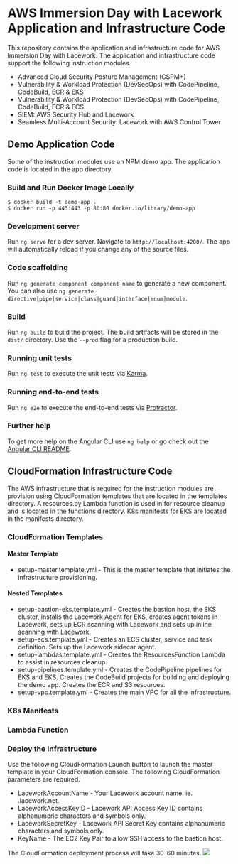 # AWS Immersion Day with Lacework Application and Infrastructure Code

This repository contains the application and infrastructure code for AWS Immersion Day with Lacework. The application and infrastructure code support the following instruction modules.

* Advanced Cloud Security Posture Management (CSPM+)
* Vulnerability & Workload Protection (DevSecOps) with CodePipeline, CodeBuild, ECR & EKS
* Vulnerability & Workload Protection (DevSecOps) with CodePipeline, CodeBuild, ECR & ECS
* SIEM: AWS Security Hub and Lacework
* Seamless Multi-Account Security: Lacework with AWS Control Tower

## Demo Application Code

Some of the instruction modules use an NPM demo app. The application code is located in the app directory.

### Build and Run Docker Image Locally

```
$ docker build -t demo-app . 
$ docker run -p 443:443 -p 80:80 docker.io/library/demo-app
```

### Development server

Run `ng serve` for a dev server. Navigate to `http://localhost:4200/`. The app will automatically reload if you change any of the source files.

### Code scaffolding

Run `ng generate component component-name` to generate a new component. You can also use `ng generate directive|pipe|service|class|guard|interface|enum|module`.

### Build

Run `ng build` to build the project. The build artifacts will be stored in the `dist/` directory. Use the `--prod` flag for a production build.

### Running unit tests

Run `ng test` to execute the unit tests via [Karma](https://karma-runner.github.io).

### Running end-to-end tests

Run `ng e2e` to execute the end-to-end tests via [Protractor](http://www.protractortest.org/).

### Further help

To get more help on the Angular CLI use `ng help` or go check out the [Angular CLI README](https://github.com/angular/angular-cli/blob/master/README.md).

## CloudFormation Infrastructure Code

The AWS infrastructure that is required for the instruction modules are provision using CloudFormation templates that are located in the templates directory. A resources.py Lambda function is used in for resource cleanup and is located in the functions directory. K8s manifests for EKS are located in the manifests directory.

### CloudFormation Templates

#### Master Template

* setup-master.template.yml - This is the master template that initiates the infrastructure provisioning.

#### Nested Templates

* setup-bastion-eks.template.yml - Creates the bastion host, the EKS cluster, installs the Lacework Agent for EKS, creates agent tokens in Lacework, sets up ECR scanning with Lacework and sets up inline scanning with Lacework.
* setup-ecs.template.yml - Creates an ECS cluster, service and task definition. Sets up the Lacework sidecar agent.
* setup-lambdas.template.yml - Creates the ResourcesFunction Lambda to assist in resources cleanup.
* setup-pipelines.template.yml - Creates the CodePipeline pipelines for EKS and EKS. Creates the CodeBuild projects for building and deploying the demo app. Creates the ECR and S3 resources.
* setup-vpc.template.yml - Creates the main VPC for all the infrastructure.

### K8s Manifests


### Lambda Function


### Deploy the Infrastructure

Use the following CloudFormation Launch button to launch the master template in your CloudFormation console. The following CloudFormation parameters are required.

* LaceworkAccountName - Your Lacework account name. ie. <account name>.lacework.net.
* LaceworkAccessKeyID - Lacework API Access Key ID contains alphanumeric characters and symbols only.
* LaceworkSecretKey - Lacework API Secret Key contains alphanumeric characters and symbols only.
* KeyName - The EC2 Key Pair to allow SSH access to the bastion host.

The CloudFormation deployment process will take 30-60 minutes.
<a href="https://console.aws.amazon.com/cloudformation/home?#/stacks/create/review?templateURL=https://lacework-alliances.s3.us-west-2.amazonaws.com/awsimmersionday/templates/setup-master.template.yml"><img src="https://dmhnzl5mp9mj6.cloudfront.net/application-management_awsblog/images/cloudformation-launch-stack.png"></img></a>
